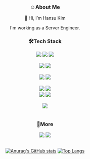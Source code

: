 <div align="center">
  <div>
    <h3> ☺About Me </h3>
    <p>👋 Hi, I’m Hansu Kim</p>
    I'm working as a Server Engineer.
  </div>
  <div>
    <h3>🛠Tech Stack</h2>
    <div>
      <img src="https://img.shields.io/badge/Java-007396?style=for-the-badge&logo=Java&logoColor=white"/>
      <img src="https://img.shields.io/badge/Spring Boot-6DB33F?style=for-the-badge&logo=Spring Boot&logoColor=white"/>
      <img src="https://img.shields.io/badge/Hibernate-59666C?style=for-the-badge&logo=Hibernate&logoColor=white"/> 
    </div>
    <br>
    <div>
      <img src="https://img.shields.io/badge/Go-00ADD8?style=for-the-badge&logo=Go&logoColor=white"/>
      <img src="https://img.shields.io/badge/gRPC-00ADD8?style=for-the-badge&logo=gRPC&logoColor=white"/>
    </div>
    <br>
    <div>
      <img src="https://img.shields.io/badge/Python-3776AB?style=for-the-badge&logo=Python&logoColor=white"/>
      <img src="https://img.shields.io/badge/Django-092E20?style=for-the-badge&logo=Django&logoColor=white"/>      
    </div>
    <br>
    <div>
      <img src="https://img.shields.io/badge/JavaScript-F7DF1E?style=for-the-badge&logo=javascript&logoColor=white"/>
      <img src="https://img.shields.io/badge/TypeScript-3178C6?style=for-the-badge&logo=TypeScript&logoColor=white"/>
    </div>
    <div>
      <img src="https://img.shields.io/badge/Node.js-339933?style=for-the-badge&logo=Node.js&logoColor=white"/>
      <img src="https://img.shields.io/badge/NestJS-E0234E?style=for-the-badge&logo=NestJS&logoColor=white"/>
    </div>
    <br>
    <div>
      <img src="https://img.shields.io/badge/Amazon AWS-232F3E?style=for-the-badge&logo=Amazon AWS&logoColor=white"/>
    </div>
  </div>
  <br>
  <div>
    <h3>🔎More</h3>
    <a href="https://www.notion.so/mokhs/aedf9020b5274a4eb57ff653528b4574" target="_blank"><img src="https://img.shields.io/badge/Resume-D14836?style=for-the-badge&logo=Notion&logoColor=white"/></a>
    <a href="https://rnokhs.tistory.com/"  target="_blank"><img src="https://img.shields.io/badge/Blog-FDEE21?style=for-the-badge&logo=Apache&logoColor=black"/></a>
  </div>
  <br>
  <div>
    
[![Anurag's GitHub stats](https://github-readme-stats.vercel.app/api?username=mokhs00&layout=compact&theme=dracula)](https://github.com/anuraghazra/github-readme-stats) [![Top Langs](https://github-readme-stats.vercel.app/api/top-langs/?username=mokhs00&layout=compact&theme=dracula)](https://github.com/anuraghazra/github-readme-stats)
    
  </div>
  
</div>
